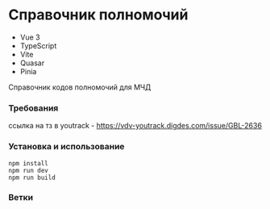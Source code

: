 # Справочник полномочий

- Vue 3
- TypeScript
- Vite
- Quasar
- Pinia

Справочник кодов полномочий для МЧД

### Требования

ссылка на тз в youtrack - https://vdv-youtrack.digdes.com/issue/GBL-2636

### Установка и использование

```
npm install
npm run dev
npm run build
```

### Ветки

<!-- Разработка ведется в ветке dev, по ходу готовности мержится в master. Текущее состояние можно посмотреть здесь: -->
